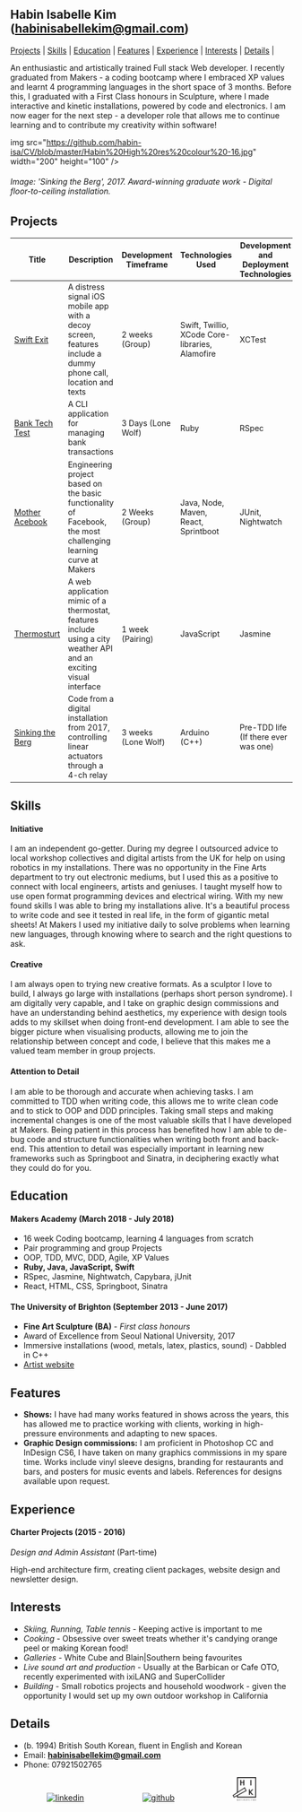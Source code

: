 ## Habin Isabelle Kim (habinisabellekim@gmail.com)

[Projects](#projects) | [Skills](#skills) | [Education](#education) | [Features](#features) | [Experience](#experience) | [Interests](#interests) | [Details](#details) |

An enthusiastic and artistically trained Full stack Web developer. I recently graduated from Makers - a coding bootcamp where I embraced XP values and learnt 4 programming languages in the short space of 3 months. Before this, I graduated with a First Class honours in Sculpture, where I made interactive and kinetic installations, powered by code and electronics. I am now eager for the next step - a developer role that allows me to continue learning and to contribute my creativity within software!

img src="https://github.com/habin-isa/CV/blob/master/Habin%20High%20res%20colour%20-16.jpg" width="200" height="100" />
###### Image: 'Sinking the Berg', 2017. Award-winning graduate work - Digital floor-to-ceiling installation.

## Projects

| Title | Description | Development Timeframe | Technologies Used | Development and Deployment Technologies |
|--|--|--|--|--|
| [Swift Exit](https://github.com/habin-isa/Angelos) | A distress signal iOS mobile app with a decoy screen, features include a dummy phone call, location and texts | 2 weeks (Group) | Swift, Twillio, XCode Core-libraries, Alamofire | XCTest |
| [Bank Tech Test](https://github.com/habin-isa/bank_tech) | A CLI application for managing bank transactions | 3 Days (Lone Wolf) | Ruby | RSpec |
| [Mother Acebook](https://github.com/anderscodes/mother_acebook) | Engineering project based on the basic functionality of Facebook, the most challenging learning curve at Makers | 2 Weeks (Group)| Java, Node, Maven, React, Sprintboot | JUnit, Nightwatch |
|[Thermosturt](https://github.com/habin-isa/thermostat) | A web application mimic of a thermostat, features include using a city weather API and an exciting visual interface | 1 week (Pairing) | JavaScript | Jasmine |
|[Sinking the Berg](https://github.com/habin-isa/sinking_the_berg/tree/master) | Code from a digital installation from 2017, controlling linear actuators through a 4-ch relay | 3 weeks (Lone Wolf) | Arduino (C++) | Pre-TDD life (If there ever was one) |

## Skills


#### Initiative

I am an independent go-getter. During my degree I outsourced advice to local workshop collectives and digital artists from the UK for help on using robotics in my installations. There was no opportunity in the Fine Arts department to try out electronic mediums, but I used this as a positive to connect with local engineers, artists and geniuses. I taught myself how to use open format programming devices and electrical wiring. With my new found skills I was able to bring my installations alive. It's a beautiful process to write code and see it tested in real life, in the form of gigantic metal sheets! At Makers I used my initiative daily to solve problems when learning new languages, through knowing where to search and the right questions to ask.

#### Creative

I am always open to trying new creative formats. As a sculptor I love to build, I always go large with installations (perhaps short person syndrome). I am digitally very capable, and I take on graphic design commissions and have an understanding behind aesthetics, my experience with design tools adds to my skillset when doing front-end development. I am able to see the bigger picture when visualising products, allowing me to join the relationship between concept and code, I believe that this makes me a valued team member in group projects.

#### Attention to Detail

I am able to be thorough and accurate when achieving tasks. I am committed to TDD when writing code, this allows me to write clean code and to stick to OOP and DDD principles. Taking small steps and making incremental changes is one of the most valuable skills that I have developed at Makers. Being patient in this process has benefited how I am able to de-bug code and structure functionalities when writing both front and back-end. This attention to detail was especially important in learning new frameworks such as Springboot and Sinatra, in deciphering exactly what they could do for you.

## Education

#### Makers Academy (March 2018 - July 2018)

- 16 week Coding bootcamp, learning 4 languages from scratch
- Pair programming and group Projects
- OOP, TDD, MVC, DDD, Agile, XP Values
- **Ruby, Java, JavaScript, Swift**
- RSpec, Jasmine, Nightwatch, Capybara, jUnit
- React, HTML, CSS, Springboot, Sinatra

#### The University of Brighton (September 2013 - June 2017)

- **Fine Art Sculpture (BA)** - *First class honours*
- Award of Excellence from Seoul National University, 2017
- Immersive installations (wood, metals, latex, plastics, sound) - Dabbled in C++
- [Artist website](https://habin-isa.com)


## Features

- **Shows:**
  I have had many works featured in shows across the years, this has allowed me to practice working with clients, working in high-pressure environments and adapting to new spaces.
- **Graphic Design commissions:**
  I am proficient in Photoshop CC and InDesign CS6, I have taken on many graphics commissions in my spare time. Works include vinyl sleeve designs, branding for restaurants and bars, and posters for music events and labels. References for designs available upon request.

## Experience

#### Charter Projects (2015 - 2016)

*Design and Admin Assistant* (Part-time)

High-end architecture firm, creating client packages, website design and newsletter design.

## Interests

- *Skiing, Running, Table tennis* - Keeping active is important to me
- *Cooking* - Obsessive over sweet treats whether it's candying orange peel or making Korean food!
- *Galleries* - White Cube and Blain|Southern being favourites
- *Live sound art and production* - Usually at the Barbican or Cafe OTO, recently experimented with ixiLANG and SuperCollider
- *Building* - Small robotics projects and household woodwork - given the opportunity I would set up my own outdoor workshop in California

## Details

- (b. 1994) British South Korean, fluent in English and Korean
- Email: **habinisabellekim@gmail.com**
- Phone: 07921502765

<p align="center">
<a href="https://www.linkedin.com/in/habin-isa/"><img src="https://www.iconfinder.com/data/icons/free-social-icons/67/linkedin_circle_color-512.png" alt="linkedin" hspace="50" height="42" width="42"></a>
<a href="https://github.com/habin-isa"><img src="https://png.icons8.com/metro/1600/github.png" alt="github" hspace="50" height="42" width="42"></a>
<a href="https://habin-isa.com"><img src="https://github.com/habin-isa/CV/blob/master/HIK-logo.png" alt="artist" hspace="50" height="42" width="42"></a>
</p>
